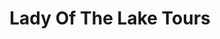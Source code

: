 ---
title: "Lady Of The Lake Tours"
address: "Lady Of The Lake, Innishclare, Killadeas, Fermanagh"
tel: "+44 (0)28 6862 2200"
county: "Fermanagh"
category: "Internal Ferry Services"
type: "Content"
lat: "54.346771240234375"
lng: "-7.645120143890381"
---